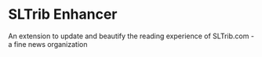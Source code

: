<h1>SLTrib Enhancer</h1>

<p>An extension to update and beautify the reading experience of SLTrib.com - a fine news organization</p>